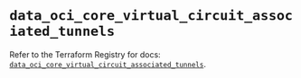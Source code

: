 # `data_oci_core_virtual_circuit_associated_tunnels`

Refer to the Terraform Registry for docs: [`data_oci_core_virtual_circuit_associated_tunnels`](https://registry.terraform.io/providers/oracle/oci/6.18.0/docs/data-sources/core_virtual_circuit_associated_tunnels).
